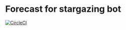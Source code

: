 # Forecast for stargazing bot

[![CircleCI](https://circleci.com/gh/florianherrengt/foregazing-landing-page.svg?style=svg)](https://circleci.com/gh/florianherrengt/foregazing-landing-page)